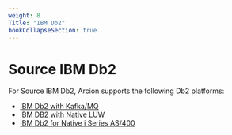 ```yaml
---
weight: 8
Title: "IBM Db2"
bookCollapseSection: true
---
```


# Source IBM Db2

For Source IBM Db2, Arcion supports the following Db2 platforms:

- [IBM Db2 with Kafka/MQ](/docs/source-setup/db2/db2_mq_kafka)
- [IBM DB2 with Native LUW](/docs/source-setup/db2/db2_native_luw)
- [IBM Db2 for Native i Series AS/400](/docs/source-setup/db2/db2_i_as400)
